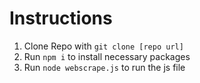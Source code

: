# Instructions
1. Clone Repo with `git clone [repo url]`
2. Run `npm i` to install necessary packages
3. Run `node webscrape.js` to run the js file
